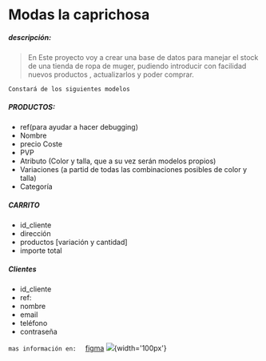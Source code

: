 # Modas la caprichosa
##### descripción:

> En Este proyecto voy a crear una base de datos 
para manejar el stock de una tienda de ropa de muger, pudiendo introducir con facilidad nuevos productos , actualizarlos y poder comprar.


``` Constará de los siguientes modelos ``` 


##### PRODUCTOS:
- ref(para ayudar a hacer debugging)
- Nombre
- precio Coste
- PVP
- Atributo (Color y talla, que a su vez serán  modelos propios)
- Variaciones (a partid de todas las combinaciones posibles de color y talla)
- Categoría


##### CARRITO
- id_cliente
- dirección
- productos [variación y cantidad]
- importe total


##### Clientes
- id_cliente
- ref: 
- nombre
- email
- teléfono
- contraseña


``` mas información en:   ```
[figma]
![](./img/modeloDatos.PNG){width='100px'}




[figma]: <https://www.figma.com/file/B9OXv0ezwkKf9i32PyH2yf/modas-la-caprichosa?node-id=0%3A1 "TENGO QUE CONSEGUIR COLOCAR EL TÍTULO AQUÍ">